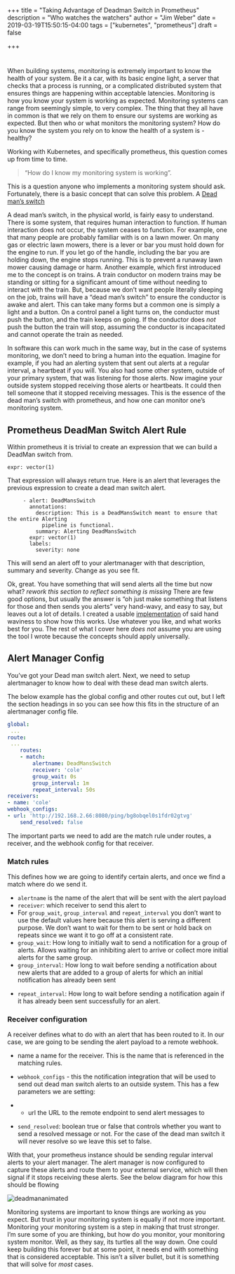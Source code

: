 +++
title = "Taking Advantage of Deadman Switch in Prometheus"
description = "Who watches the watchers"
author = "Jim Weber"
date = 2019-03-19T15:50:15-04:00
tags = ["kubernetes", "prometheus"]
draft = false

+++

# 

When building  systems, monitoring is extremely important to know the health of your system. Be it a car, with its basic engine light, a server that checks that a process is running, or a complicated distributed system that ensures things are happening within acceptable latencies. Monitoring is how you know your system is working as expected. Monitoring systems can range from seemingly simple, to very complex. The thing that they all have in common is that we rely on them to ensure our systems are working as expected. But then who or what monitors the monitoring system? How do you know the system you rely on to know the health of a system is - healthy?

Working with Kubernetes, and specifically prometheus, this question comes up from time to time. 

> “How do I know my monitoring system is working”. 

This is a question anyone who implements a monitoring system should ask. Fortunately, there is a basic concept that can solve this problem. A [Dead man’s switch](https://en.wikipedia.org/wiki/Dead_man%27s_switch)

A dead man’s switch, in the physical world, is fairly easy to understand. There is some system, that requires human interaction to function. If human interaction does not occur, the system ceases to function. For example, one that many people are probably familiar with is on a lawn mower. On many gas or electric lawn mowers, there is a lever or bar you must hold down for the engine to run. If you let go of the handle, including the bar you are holding down, the engine stops running. This is to prevent a runaway lawn mower causing damage or harm. Another example, which first introduced me to the concept is on trains. A train conductor on modern trains may be standing or sitting for a significant amount of time without needing to interact with the train. But, because we don’t want people literally sleeping on the job, trains will have a “dead man’s switch” to ensure the conductor is awake and alert. This can take many forms but a common one is simply a light and a button. On a control panel a light turns on, the conductor must push the button, and the train keeps on going. If the conductor does *not* push the button the train will stop, assuming the conductor is incapacitated and cannot operate the train as needed.

In software this can work much in the same way, but in the case of systems monitoring, we don’t need to bring a human into the equation. Imagine for example, if you had an alerting system that sent out alerts at a regular interval, a heartbeat if you will. You also had some other system, outside of your primary system, that was listening for those alerts. Now imagine your outside system stopped receiving those alerts or heartbeats. It could then tell someone that it stopped receiving messages. This is the essence of the dead man’s switch with prometheus, and how one can monitor one’s monitoring system.

## Prometheus DeadMan Switch Alert Rule
Within prometheus it is trivial to create an expression that we can build a DeadMan switch from.
```
expr: vector(1)
```

That expression will always return true. Here is an alert that leverages the previous expression to create a dead man switch alert.

```
     - alert: DeadMansSwitch
       annotations:
         description: This is a DeadMansSwitch meant to ensure that the entire Alerting
           pipeline is functional.
         summary: Alerting DeadMansSwitch
       expr: vector(1)
       labels:
         severity: none
```

This will send an alert off to your alertmanager with that description, summary and severity. Change as you see fit. 

Ok, great. You have something that will send alerts all the time but now what? _rework this section to reflect something is missing_ There are few good options, but usually the answer is “oh just make something that listens for those and then sends you alerts” very hand-wavy, and easy to say, but leaves out a lot of details. I created a usable [implementation](https://github.com/jpweber/cole) of said hand waviness to show how this works. Use whatever you like, and what works best for you. The rest of what I cover here *does not* assume you are using the tool I wrote because the concepts should apply universally.

## Alert Manager Config
You’ve got your Dead man switch alert. Next, we need to setup alertmanager to know how to deal with these dead man switch alerts.

The below example has the global config and other routes cut out, but I left the section headings in so you can see how this fits in the structure of an alertmanager config file.

``` yaml
global:
 ...
route:
 ...
    routes:
    - match:
        alertname: DeadMansSwitch
        receiver: 'cole'
        group_wait: 0s
        group_interval: 1m
        repeat_interval: 50s
receivers:
- name: 'cole'
webhook_configs:
- url: 'http://192.168.2.66:8080/ping/bg8obqel0s1fdr02gtvg'
    send_resolved: false
```



The important parts we need to add are the match rule under routes, a receiver, and the webhook config for that receiver.

### Match rules

This defines how we are going to identify certain alerts, and once we find a match where do we send it.

- `alertname` is the name of the alert that will be sent with the alert payload
- `receiver`: which receiver to send this alert to
- For `group_wait`, `group_interval` and `repeat_interval` you don’t want to use the default values here because this alert is serving a different purpose. We don’t want to wait for them to be sent or hold back on repeats since we want it to go off at a consistent rate.
- `group_wait`: How long to initially wait to send a notification for a group of alerts. Allows waiting for an inhibiting alert to arrive or collect more initial alerts for the same group.
- `group_interval`: How long to wait before sending a notification about new alerts that are added to a group of alerts for which an initial notification has already been sent

* `repeat_interval`: How long to wait before sending a notification again if it has already been sent successfully for an alert.

### Receiver configuration

A receiver defines what to do with an alert that has been routed to it. In our case, we are going to be sending the alert payload to a remote webhook.

- name a name for the receiver. This is the name that is referenced in the matching rules.

- `webhook_configs` - this the notification integration that will be used to send out dead man switch alerts to an outside system. This has a few parameters we are setting:

- - url the URL to the remote endpoint to send alert messages to

* `send_resolved`: boolean true or false that controls whether you want to send a resolved message or not. For the case of the dead man switch it will never resolve so we leave this set to false.



With that, your prometheus instance should be sending regular interval alerts to your alert manager. The alert manager is now configured to capture these alerts and route them to your external service, which will then signal if it stops receiving these alerts. See the below diagram for how this should be flowing

![deadmananimated](/images/deadmananimated.gif)



Monitoring systems are important to know things are working as you expect. But trust in your monitoring system is equally if not more important. Monitoring your monitoring system is a step in making that trust stronger. I’m sure some of you are thinking, but how do you monitor, your monitoring system monitor. Well, as they say, its turtles all the way down. One could keep building this forever but at some point, it needs end with something that is considered acceptable. This isn’t a silver bullet, but it is something that will solve for *most* cases.